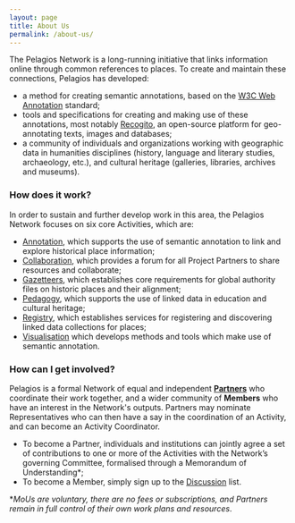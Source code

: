 ```yaml
---
layout: page
title: About Us
permalink: /about-us/
---
```


The Pelagios Network is a long-running initiative that links information online through common references to places.
To create and maintain these connections, Pelagios has developed:
- a method for creating semantic annotations, based on the [W3C Web Annotation](https://www.w3.org/TR/annotation-model) standard;
- tools and specifications for creating and making use of these annotations, most notably [Recogito](https://recogito.pelagios.org/), an open-source platform for geo-annotating texts, images and databases;
- a community of individuals and organizations working with geographic data in humanities disciplines (history, language and literary studies, archaeology, etc.), and cultural heritage (galleries, libraries, archives and museums).

### How does it work?
In order to sustain and further develop work in this area, the Pelagios Network focuses on six core Activities, which are:
- [Annotation](https://pelagios.github.io/activities/annotation/), which supports the use of semantic annotation to link and explore historical place information;
- [Collaboration](https://pelagios.github.io/activities/collaboration/), which provides a forum for all Project Partners to share resources and collaborate;
- [Gazetteers](https://pelagios.github.io/activities/gazetteers/), which establishes core requirements for global authority files on historic places and their alignment;
- [Pedagogy](https://pelagios.github.io/activities/pedagogy/), which supports the use of linked data in education and cultural heritage;
- [Registry](https://pelagios.github.io/activities/registry/), which establishes services for registering and discovering linked data collections for places;
- [Visualisation](https://pelagios.github.io/activities/visualisation/) which develops methods and tools which make use of semantic annotation.

### How can I get involved?
Pelagios is a formal Network of equal and independent [**Partners**](https://pelagios.org/partners/) who coordinate their work together, and a wider community of **Members** who have an interest in the Network's outputs. Partners may nominate Representatives who can then have a say in the coordination of an Activity, and can become an Activity Coordinator.

- To become a Partner, individuals and institutions can jointly agree a set of contributions to one or more of the Activities with the Network’s governing Committee, formalised through a Memorandum of Understanding*;
- To become a Member, simply sign up to the [Discussion](https://groups.google.com/d/forum/pelagios-network/) list.

*_MoUs are voluntary, there are no fees or subscriptions, and Partners remain in full control of their own work plans and resources_.